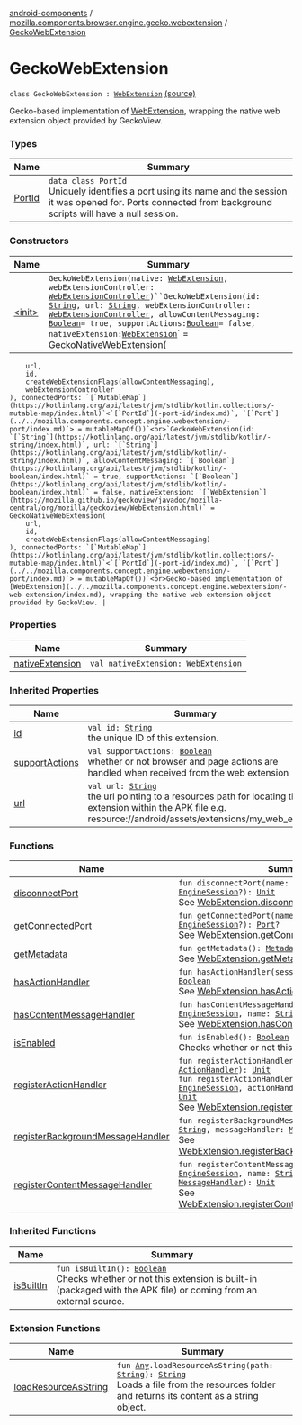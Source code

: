 [android-components](../../index.md) / [mozilla.components.browser.engine.gecko.webextension](../index.md) / [GeckoWebExtension](./index.md)

# GeckoWebExtension

`class GeckoWebExtension : `[`WebExtension`](../../mozilla.components.concept.engine.webextension/-web-extension/index.md) [(source)](https://github.com/mozilla-mobile/android-components/blob/master/components/browser/engine-gecko-beta/src/main/java/mozilla/components/browser/engine/gecko/webextension/GeckoWebExtension.kt#L29)

Gecko-based implementation of [WebExtension](../../mozilla.components.concept.engine.webextension/-web-extension/index.md), wrapping the native web
extension object provided by GeckoView.

### Types

| Name | Summary |
|---|---|
| [PortId](-port-id/index.md) | `data class PortId`<br>Uniquely identifies a port using its name and the session it was opened for. Ports connected from background scripts will have a null session. |

### Constructors

| Name | Summary |
|---|---|
| [&lt;init&gt;](-init-.md) | `GeckoWebExtension(native: `[`WebExtension`](https://mozilla.github.io/geckoview/javadoc/mozilla-central/org/mozilla/geckoview/WebExtension.html)`, webExtensionController: `[`WebExtensionController`](https://mozilla.github.io/geckoview/javadoc/mozilla-central/org/mozilla/geckoview/WebExtensionController.html)`)``GeckoWebExtension(id: `[`String`](https://kotlinlang.org/api/latest/jvm/stdlib/kotlin/-string/index.html)`, url: `[`String`](https://kotlinlang.org/api/latest/jvm/stdlib/kotlin/-string/index.html)`, webExtensionController: `[`WebExtensionController`](https://mozilla.github.io/geckoview/javadoc/mozilla-central/org/mozilla/geckoview/WebExtensionController.html)`, allowContentMessaging: `[`Boolean`](https://kotlinlang.org/api/latest/jvm/stdlib/kotlin/-boolean/index.html)` = true, supportActions: `[`Boolean`](https://kotlinlang.org/api/latest/jvm/stdlib/kotlin/-boolean/index.html)` = false, nativeExtension: `[`WebExtension`](https://mozilla.github.io/geckoview/javadoc/mozilla-central/org/mozilla/geckoview/WebExtension.html)` = GeckoNativeWebExtension(
        url,
        id,
        createWebExtensionFlags(allowContentMessaging),
        webExtensionController
    ), connectedPorts: `[`MutableMap`](https://kotlinlang.org/api/latest/jvm/stdlib/kotlin.collections/-mutable-map/index.html)`<`[`PortId`](-port-id/index.md)`, `[`Port`](../../mozilla.components.concept.engine.webextension/-port/index.md)`> = mutableMapOf())`<br>`GeckoWebExtension(id: `[`String`](https://kotlinlang.org/api/latest/jvm/stdlib/kotlin/-string/index.html)`, url: `[`String`](https://kotlinlang.org/api/latest/jvm/stdlib/kotlin/-string/index.html)`, allowContentMessaging: `[`Boolean`](https://kotlinlang.org/api/latest/jvm/stdlib/kotlin/-boolean/index.html)` = true, supportActions: `[`Boolean`](https://kotlinlang.org/api/latest/jvm/stdlib/kotlin/-boolean/index.html)` = false, nativeExtension: `[`WebExtension`](https://mozilla.github.io/geckoview/javadoc/mozilla-central/org/mozilla/geckoview/WebExtension.html)` = GeckoNativeWebExtension(
        url,
        id,
        createWebExtensionFlags(allowContentMessaging)
    ), connectedPorts: `[`MutableMap`](https://kotlinlang.org/api/latest/jvm/stdlib/kotlin.collections/-mutable-map/index.html)`<`[`PortId`](-port-id/index.md)`, `[`Port`](../../mozilla.components.concept.engine.webextension/-port/index.md)`> = mutableMapOf())`<br>Gecko-based implementation of [WebExtension](../../mozilla.components.concept.engine.webextension/-web-extension/index.md), wrapping the native web extension object provided by GeckoView. |

### Properties

| Name | Summary |
|---|---|
| [nativeExtension](native-extension.md) | `val nativeExtension: `[`WebExtension`](https://mozilla.github.io/geckoview/javadoc/mozilla-central/org/mozilla/geckoview/WebExtension.html) |

### Inherited Properties

| Name | Summary |
|---|---|
| [id](../../mozilla.components.concept.engine.webextension/-web-extension/id.md) | `val id: `[`String`](https://kotlinlang.org/api/latest/jvm/stdlib/kotlin/-string/index.html)<br>the unique ID of this extension. |
| [supportActions](../../mozilla.components.concept.engine.webextension/-web-extension/support-actions.md) | `val supportActions: `[`Boolean`](https://kotlinlang.org/api/latest/jvm/stdlib/kotlin/-boolean/index.html)<br>whether or not browser and page actions are handled when received from the web extension |
| [url](../../mozilla.components.concept.engine.webextension/-web-extension/url.md) | `val url: `[`String`](https://kotlinlang.org/api/latest/jvm/stdlib/kotlin/-string/index.html)<br>the url pointing to a resources path for locating the extension within the APK file e.g. resource://android/assets/extensions/my_web_ext. |

### Functions

| Name | Summary |
|---|---|
| [disconnectPort](disconnect-port.md) | `fun disconnectPort(name: `[`String`](https://kotlinlang.org/api/latest/jvm/stdlib/kotlin/-string/index.html)`, session: `[`EngineSession`](../../mozilla.components.concept.engine/-engine-session/index.md)`?): `[`Unit`](https://kotlinlang.org/api/latest/jvm/stdlib/kotlin/-unit/index.html)<br>See [WebExtension.disconnectPort](../../mozilla.components.concept.engine.webextension/-web-extension/disconnect-port.md). |
| [getConnectedPort](get-connected-port.md) | `fun getConnectedPort(name: `[`String`](https://kotlinlang.org/api/latest/jvm/stdlib/kotlin/-string/index.html)`, session: `[`EngineSession`](../../mozilla.components.concept.engine/-engine-session/index.md)`?): `[`Port`](../../mozilla.components.concept.engine.webextension/-port/index.md)`?`<br>See [WebExtension.getConnectedPort](../../mozilla.components.concept.engine.webextension/-web-extension/get-connected-port.md). |
| [getMetadata](get-metadata.md) | `fun getMetadata(): `[`Metadata`](../../mozilla.components.concept.engine.webextension/-metadata/index.md)`?`<br>See [WebExtension.getMetadata](../../mozilla.components.concept.engine.webextension/-web-extension/get-metadata.md). |
| [hasActionHandler](has-action-handler.md) | `fun hasActionHandler(session: `[`EngineSession`](../../mozilla.components.concept.engine/-engine-session/index.md)`): `[`Boolean`](https://kotlinlang.org/api/latest/jvm/stdlib/kotlin/-boolean/index.html)<br>See [WebExtension.hasActionHandler](../../mozilla.components.concept.engine.webextension/-web-extension/has-action-handler.md). |
| [hasContentMessageHandler](has-content-message-handler.md) | `fun hasContentMessageHandler(session: `[`EngineSession`](../../mozilla.components.concept.engine/-engine-session/index.md)`, name: `[`String`](https://kotlinlang.org/api/latest/jvm/stdlib/kotlin/-string/index.html)`): `[`Boolean`](https://kotlinlang.org/api/latest/jvm/stdlib/kotlin/-boolean/index.html)<br>See [WebExtension.hasContentMessageHandler](../../mozilla.components.concept.engine.webextension/-web-extension/has-content-message-handler.md). |
| [isEnabled](is-enabled.md) | `fun isEnabled(): `[`Boolean`](https://kotlinlang.org/api/latest/jvm/stdlib/kotlin/-boolean/index.html)<br>Checks whether or not this extension is enabled. |
| [registerActionHandler](register-action-handler.md) | `fun registerActionHandler(actionHandler: `[`ActionHandler`](../../mozilla.components.concept.engine.webextension/-action-handler/index.md)`): `[`Unit`](https://kotlinlang.org/api/latest/jvm/stdlib/kotlin/-unit/index.html)<br>`fun registerActionHandler(session: `[`EngineSession`](../../mozilla.components.concept.engine/-engine-session/index.md)`, actionHandler: `[`ActionHandler`](../../mozilla.components.concept.engine.webextension/-action-handler/index.md)`): `[`Unit`](https://kotlinlang.org/api/latest/jvm/stdlib/kotlin/-unit/index.html)<br>See [WebExtension.registerActionHandler](../../mozilla.components.concept.engine.webextension/-web-extension/register-action-handler.md). |
| [registerBackgroundMessageHandler](register-background-message-handler.md) | `fun registerBackgroundMessageHandler(name: `[`String`](https://kotlinlang.org/api/latest/jvm/stdlib/kotlin/-string/index.html)`, messageHandler: `[`MessageHandler`](../../mozilla.components.concept.engine.webextension/-message-handler/index.md)`): `[`Unit`](https://kotlinlang.org/api/latest/jvm/stdlib/kotlin/-unit/index.html)<br>See [WebExtension.registerBackgroundMessageHandler](../../mozilla.components.concept.engine.webextension/-web-extension/register-background-message-handler.md). |
| [registerContentMessageHandler](register-content-message-handler.md) | `fun registerContentMessageHandler(session: `[`EngineSession`](../../mozilla.components.concept.engine/-engine-session/index.md)`, name: `[`String`](https://kotlinlang.org/api/latest/jvm/stdlib/kotlin/-string/index.html)`, messageHandler: `[`MessageHandler`](../../mozilla.components.concept.engine.webextension/-message-handler/index.md)`): `[`Unit`](https://kotlinlang.org/api/latest/jvm/stdlib/kotlin/-unit/index.html)<br>See [WebExtension.registerContentMessageHandler](../../mozilla.components.concept.engine.webextension/-web-extension/register-content-message-handler.md). |

### Inherited Functions

| Name | Summary |
|---|---|
| [isBuiltIn](../../mozilla.components.concept.engine.webextension/-web-extension/is-built-in.md) | `fun isBuiltIn(): `[`Boolean`](https://kotlinlang.org/api/latest/jvm/stdlib/kotlin/-boolean/index.html)<br>Checks whether or not this extension is built-in (packaged with the APK file) or coming from an external source. |

### Extension Functions

| Name | Summary |
|---|---|
| [loadResourceAsString](../../mozilla.components.support.test.file/kotlin.-any/load-resource-as-string.md) | `fun `[`Any`](https://kotlinlang.org/api/latest/jvm/stdlib/kotlin/-any/index.html)`.loadResourceAsString(path: `[`String`](https://kotlinlang.org/api/latest/jvm/stdlib/kotlin/-string/index.html)`): `[`String`](https://kotlinlang.org/api/latest/jvm/stdlib/kotlin/-string/index.html)<br>Loads a file from the resources folder and returns its content as a string object. |
